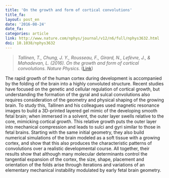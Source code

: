 ```yaml
---
title: 'On the growth and form of cortical convolutions'
title_fa:
layout: post_en
date: '2016-08-24'
date_fa:
categories: article
link: http://www.nature.com/nphys/journal/v12/n6/full/nphys3632.html
doi: 10.1038/nphys3632
---
```


> *Tallinen, T., Chung, J. Y., Rousseau, F., Girard, N., Lefèvre, J., & Mahadevan, L. (2016). On the growth and form of cortical convolutions. Nature Physics.* ([Link](http://dx.doi.org/10.1016/j.neuron.2016.05.028))

The rapid growth of the human cortex during development is accompanied by the folding of the brain into a highly convoluted structure. Recent studies have focused on the genetic and cellular regulation of cortical growth, but understanding the formation of the gyral and sulcal convolutions also requires consideration of the geometry and physical shaping of the growing brain. To study this, Tallinen and his colleagues used magnetic resonance images to build a 3D-printed layered gel mimic of the developing smooth fetal brain; when immersed in a solvent, the outer layer swells relative to the core, mimicking cortical growth. This relative growth puts the outer layer into mechanical compression and leads to sulci and gyri similar to those in fetal brains. Starting with the same initial geometry, they also build numerical simulations of the brain modeled as a soft tissue with a growing cortex, and show that this also produces the characteristic patterns of convolutions over a realistic developmental course. All together, their results show that although many molecular determinants control the tangential expansion of the cortex, the size, shape, placement and orientation of the folds arise through iterations and variations of an elementary mechanical instability modulated by early fetal brain geometry.
